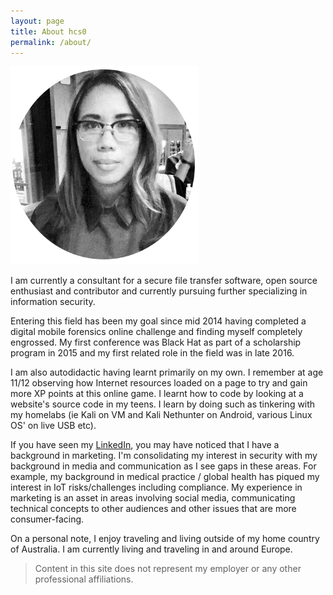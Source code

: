 ```yaml
---
layout: page
title: About hcs0
permalink: /about/
---
```


![HannahSuarez](/assets/images/hannahsuarez.png)

I am currently a consultant for a secure file transfer software, open source
enthusiast and contributor and currently pursuing further specializing in
information security.

Entering this field has been my goal since mid 2014 having completed a digital
mobile forensics online challenge and finding myself completely engrossed. My
first conference was Black Hat as part of a scholarship program in 2015 and my
first related role in the field was in late 2016.

I am also autodidactic having learnt primarily on my own. I remember at age
11/12 observing how Internet resources loaded on a page to try and gain more XP
points at this online game. I learnt how to code by looking at a website's
source code in my teens.  I learn by doing such as tinkering with my homelabs
(ie Kali on VM and Kali Nethunter on Android, various Linux OS' on live USB
etc).

If you have seen my [LinkedIn](https://www.linkedin.com/in/hannahsuarez),
you may have noticed that I have a background in marketing. I'm consolidating my
interest in security with my background in media and communication as I see
gaps in these areas.  For example, my background in medical practice / global
health has piqued my interest in IoT risks/challenges including compliance. My
experience in marketing is an asset in areas involving social media,
communicating technical concepts to other audiences and other issues that are
more consumer-facing.

On a personal note, I enjoy traveling and living outside of my home country of
Australia. I am currently living and traveling in and around Europe.

> Content in this site does not represent my employer or any other
professional affiliations.

